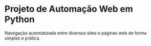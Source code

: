 # Projeto de Automação Web em Python

Navegação automatizada entre diversos sites e páginas web de forma simples e prática.
